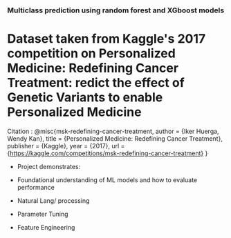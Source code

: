 ### Multiclass prediction using random forest and XGboost models

# Dataset taken from Kaggle's 2017 competition on Personalized Medicine: Redefining Cancer Treatment: redict the effect of Genetic Variants to enable Personalized Medicine

Citation : @misc{msk-redefining-cancer-treatment,
    author = {Iker Huerga, Wendy Kan},
    title = {Personalized Medicine: Redefining Cancer Treatment},
    publisher = {Kaggle},
    year = {2017},
    url = {https://kaggle.com/competitions/msk-redefining-cancer-treatment}
}


- Project demonstrates:

- Foundational understanding of ML models and how to evaluate performance
- Natural Lang/ processing 
- Parameter Tuning
- Feature Engineering
